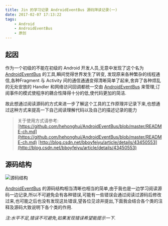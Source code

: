```yaml
---
title: Jin 的学习记录 AndroidEventBus 源码拜读记录(一)
date: 2017-02-07 17:13:22
tags:
    - Android
    - AndroidEventBus
    - 原创
---
```

## 起因
作为一个初级的不能在初级的 Android 开发人员,无意中发现了这个名为 [AndroidEventBus](https://github.com/hehonghui/AndroidEventBus) 的工具,瞬间觉得世界发生了转变, 发现原来各种繁杂的线程通信,各种Fragment 与 Activity 间的通信通通变得清晰简单了起来,舍弃了各种烦乱的无处安放的 Handler 和网络访问回调都统一交由 [AndroidEventBus](https://github.com/hehonghui/AndroidEventBus) 来管理,订阅事件的模式使程序的耦合性降得十分的低,使代码更加的简洁.

故此想通过阅读源码的方式来进一步了解这个工具的工作原理并记录下来,也想通过这种方式来提高一下自己阅读理解代码以及自己的描述记录的能力

>关于使用方式请参考:[](https://github.com/hehonghui/AndroidEventBus/blob/master/README-ch.md)
[https://github.com/hehonghui/AndroidEventBus/blob/master/README-ch.md](https://github.com/hehonghui/AndroidEventBus/blob/master/README-ch.md)
[http://blog.csdn.net/bboyfeiyu/article/details/43450553](http://blog.csdn.net/bboyfeiyu/article/details/43450553)

## 源码结构
![源码结构](http://upload-images.jianshu.io/upload_images/4035810-68213b0720de0d0a.png?imageMogr2/auto-orient/strip%7CimageView2/2/w/1240)

[AndroidEventBus](https://github.com/hehonghui/AndroidEventBus) 的源码结构相当清晰也相当的简单,由于我也是一边学习阅读源码一边记录,所以不可避免会有各种错误,可能有一些错误会通过阅读过源码后修改过来,也可能之后也没有发现这处错误,望各位见谅并提出,下面我会结合各个类的注释及源码大致说明下各个类的作用.

*注:水平不足,错误不可避免,如果发现错误希望能提示一下.*